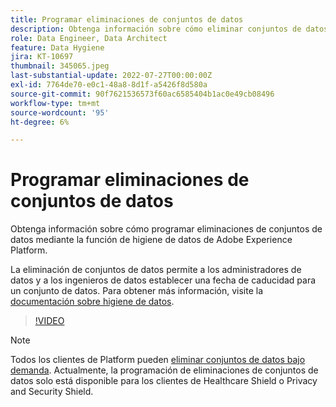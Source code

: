 ```yaml
---
title: Programar eliminaciones de conjuntos de datos
description: Obtenga información sobre cómo eliminar conjuntos de datos mediante la función de higiene de datos de Adobe Experience Platform.
role: Data Engineer, Data Architect
feature: Data Hygiene
jira: KT-10697
thumbnail: 345065.jpeg
last-substantial-update: 2022-07-27T00:00:00Z
exl-id: 7764de70-e0c1-48a8-8d1f-a5426f8d580a
source-git-commit: 90f7621536573f60ac6585404b1ac0e49cb08496
workflow-type: tm+mt
source-wordcount: '95'
ht-degree: 6%

---
```


# Programar eliminaciones de conjuntos de datos

Obtenga información sobre cómo programar eliminaciones de conjuntos de datos mediante la función de higiene de datos de Adobe Experience Platform.

La eliminación de conjuntos de datos permite a los administradores de datos y a los ingenieros de datos establecer una fecha de caducidad para un conjunto de datos. Para obtener más información, visite la [documentación sobre higiene de datos](https://experienceleague.adobe.com/docs/experience-platform/hygiene/home.html?lang=es).


>[!VIDEO](https://video.tv.adobe.com/v/345065?quality=12&learn=on)

>[!NOTE]
>
> Todos los clientes de Platform pueden [eliminar conjuntos de datos bajo demanda](https://experienceleague.adobe.com/docs/experience-platform/catalog/datasets/user-guide.html#delete). Actualmente, la programación de eliminaciones de conjuntos de datos solo está disponible para los clientes de Healthcare Shield o Privacy and Security Shield.
